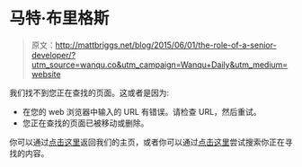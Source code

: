 # 马特·布里格斯

> 原文：<http://mattbriggs.net/blog/2015/06/01/the-role-of-a-senior-developer/?utm_source=wanqu.co&utm_campaign=Wanqu+Daily&utm_medium=website>

我们找不到您正在查找的页面。这或者是因为:

*   在您的 web 浏览器中输入的 URL 有错误。请检查 URL，然后重试。
*   您正在查找的页面已被移动或删除。

你可以通过[点击这里](/)返回我们的主页，或者你可以通过[点击这里](/search)尝试搜索你正在寻找的内容。